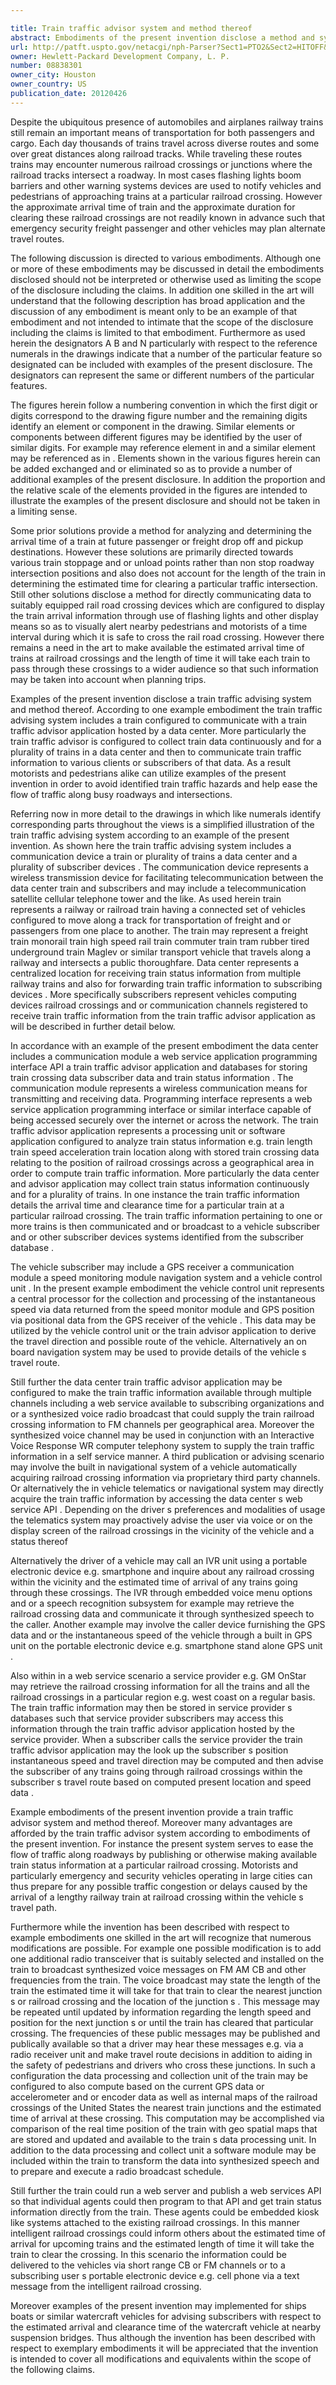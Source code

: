 ```yaml
---

title: Train traffic advisor system and method thereof
abstract: Embodiments of the present invention disclose a method and system for providing train traffic advice. According to one embodiment, train status information associated with at least one train is received at a data center hosting a train traffic advisor application. Train crossing location data is stored in a database and retrieved by the train traffic advisor application. Based on the received train status information and the train crossing location data, train traffic information associated with the at least one train is calculated. Subscribing devices are identified by the train traffic advisor application, and the train traffic information is communicated to at least one of the identified subscribing devices.
url: http://patft.uspto.gov/netacgi/nph-Parser?Sect1=PTO2&Sect2=HITOFF&p=1&u=%2Fnetahtml%2FPTO%2Fsearch-adv.htm&r=1&f=G&l=50&d=PALL&S1=08838301&OS=08838301&RS=08838301
owner: Hewlett-Packard Development Company, L. P.
number: 08838301
owner_city: Houston
owner_country: US
publication_date: 20120426
---
```

Despite the ubiquitous presence of automobiles and airplanes railway trains still remain an important means of transportation for both passengers and cargo. Each day thousands of trains travel across diverse routes and some over great distances along railroad tracks. While traveling these routes trains may encounter numerous railroad crossings or junctions where the railroad tracks intersect a roadway. In most cases flashing lights boom barriers and other warning systems devices are used to notify vehicles and pedestrians of approaching trains at a particular railroad crossing. However the approximate arrival time of train and the approximate duration for clearing these railroad crossings are not readily known in advance such that emergency security freight passenger and other vehicles may plan alternate travel routes.

The following discussion is directed to various embodiments. Although one or more of these embodiments may be discussed in detail the embodiments disclosed should not be interpreted or otherwise used as limiting the scope of the disclosure including the claims. In addition one skilled in the art will understand that the following description has broad application and the discussion of any embodiment is meant only to be an example of that embodiment and not intended to intimate that the scope of the disclosure including the claims is limited to that embodiment. Furthermore as used herein the designators A B and N particularly with respect to the reference numerals in the drawings indicate that a number of the particular feature so designated can be included with examples of the present disclosure. The designators can represent the same or different numbers of the particular features.

The figures herein follow a numbering convention in which the first digit or digits correspond to the drawing figure number and the remaining digits identify an element or component in the drawing. Similar elements or components between different figures may be identified by the user of similar digits. For example may reference element in and a similar element may be referenced as in . Elements shown in the various figures herein can be added exchanged and or eliminated so as to provide a number of additional examples of the present disclosure. In addition the proportion and the relative scale of the elements provided in the figures are intended to illustrate the examples of the present disclosure and should not be taken in a limiting sense.

Some prior solutions provide a method for analyzing and determining the arrival time of a train at future passenger or freight drop off and pickup destinations. However these solutions are primarily directed towards various train stoppage and or unload points rather than non stop roadway intersection positions and also does not account for the length of the train in determining the estimated time for clearing a particular traffic intersection. Still other solutions disclose a method for directly communicating data to suitably equipped rail road crossing devices which are configured to display the train arrival information through use of flashing lights and other display means so as to visually alert nearby pedestrians and motorists of a time interval during which it is safe to cross the rail road crossing. However there remains a need in the art to make available the estimated arrival time of trains at railroad crossings and the length of time it will take each train to pass through these crossings to a wider audience so that such information may be taken into account when planning trips.

Examples of the present invention disclose a train traffic advising system and method thereof. According to one example embodiment the train traffic advising system includes a train configured to communicate with a train traffic advisor application hosted by a data center. More particularly the train traffic advisor is configured to collect train data continuously and for a plurality of trains in a data center and then to communicate train traffic information to various clients or subscribers of that data. As a result motorists and pedestrians alike can utilize examples of the present invention in order to avoid identified train traffic hazards and help ease the flow of traffic along busy roadways and intersections.

Referring now in more detail to the drawings in which like numerals identify corresponding parts throughout the views is a simplified illustration of the train traffic advising system according to an example of the present invention. As shown here the train traffic advising system includes a communication device a train or plurality of trains a data center and a plurality of subscriber devices . The communication device represents a wireless transmission device for facilitating telecommunication between the data center train and subscribers and may include a telecommunication satellite cellular telephone tower and the like. As used herein train represents a railway or railroad train having a connected set of vehicles configured to move along a track for transportation of freight and or passengers from one place to another. The train may represent a freight train monorail train high speed rail train commuter train tram rubber tired underground train Maglev or similar transport vehicle that travels along a railway and intersects a public thoroughfare. Data center represents a centralized location for receiving train status information from multiple railway trains and also for forwarding train traffic information to subscribing devices . More specifically subscribers represent vehicles computing devices railroad crossings and or communication channels registered to receive train traffic information from the train traffic advisor application as will be described in further detail below.

In accordance with an example of the present embodiment the data center includes a communication module a web service application programming interface API a train traffic advisor application and databases for storing train crossing data subscriber data and train status information . The communication module represents a wireless communication means for transmitting and receiving data. Programming interface represents a web service application programming interface or similar interface capable of being accessed securely over the internet or across the network. The train traffic advisor application represents a processing unit or software application configured to analyze train status information e.g. train length train speed acceleration train location along with stored train crossing data relating to the position of railroad crossings across a geographical area in order to compute train traffic information. More particularly the data center and advisor application may collect train status information continuously and for a plurality of trains. In one instance the train traffic information details the arrival time and clearance time for a particular train at a particular railroad crossing. The train traffic information pertaining to one or more trains is then communicated and or broadcast to a vehicle subscriber and or other subscriber devices systems identified from the subscriber database .

The vehicle subscriber may include a GPS receiver a communication module a speed monitoring module navigation system and a vehicle control unit . In the present example embodiment the vehicle control unit represents a central processor for the collection and processing of the instantaneous speed via data returned from the speed monitor module and GPS position via positional data from the GPS receiver of the vehicle . This data may be utilized by the vehicle control unit or the train advisor application to derive the travel direction and possible route of the vehicle. Alternatively an on board navigation system may be used to provide details of the vehicle s travel route.

Still further the data center train traffic advisor application may be configured to make the train traffic information available through multiple channels including a web service available to subscribing organizations and or a synthesized voice radio broadcast that could supply the train railroad crossing information to FM channels per geographical area. Moreover the synthesized voice channel may be used in conjunction with an Interactive Voice Response WR computer telephony system to supply the train traffic information in a self service manner. A third publication or advising scenario may involve the built in navigational system of a vehicle automatically acquiring railroad crossing information via proprietary third party channels. Or alternatively the in vehicle telematics or navigational system may directly acquire the train traffic information by accessing the data center s web service API . Depending on the driver s preferences and modalities of usage the telematics system may proactively advise the user via voice or on the display screen of the railroad crossings in the vicinity of the vehicle and a status thereof

Alternatively the driver of a vehicle may call an IVR unit using a portable electronic device e.g. smartphone and inquire about any railroad crossing within the vicinity and the estimated time of arrival of any trains going through these crossings. The IVR through embedded voice menu options and or a speech recognition subsystem for example may retrieve the railroad crossing data and communicate it through synthesized speech to the caller. Another example may involve the caller device furnishing the GPS data and or the instantaneous speed of the vehicle through a built in GPS unit on the portable electronic device e.g. smartphone stand alone GPS unit .

Also within in a web service scenario a service provider e.g. GM OnStar may retrieve the railroad crossing information for all the trains and all the railroad crossings in a particular region e.g. west coast on a regular basis. The train traffic information may then be stored in service provider s databases such that service provider subscribers may access this information through the train traffic advisor application hosted by the service provider. When a subscriber calls the service provider the train traffic advisor application may the look up the subscriber s position instantaneous speed and travel direction may be computed and then advise the subscriber of any trains going through railroad crossings within the subscriber s travel route based on computed present location and speed data .

Example embodiments of the present invention provide a train traffic advisor system and method thereof. Moreover many advantages are afforded by the train traffic advisor system according to embodiments of the present invention. For instance the present system serves to ease the flow of traffic along roadways by publishing or otherwise making available train status information at a particular railroad crossing. Motorists and particularly emergency and security vehicles operating in large cities can thus prepare for any possible traffic congestion or delays caused by the arrival of a lengthy railway train at railroad crossing within the vehicle s travel path.

Furthermore while the invention has been described with respect to example embodiments one skilled in the art will recognize that numerous modifications are possible. For example one possible modification is to add one additional radio transceiver that is suitably selected and installed on the train to broadcast synthesized voice messages on FM AM CB and other frequencies from the train. The voice broadcast may state the length of the train the estimated time it will take for that train to clear the nearest junction s or railroad crossing and the location of the junction s . This message may be repeated until updated by information regarding the length speed and position for the next junction s or until the train has cleared that particular crossing. The frequencies of these public messages may be published and publically available so that a driver may hear these messages e.g. via a radio receiver unit and make travel route decisions in addition to aiding in the safety of pedestrians and drivers who cross these junctions. In such a configuration the data processing and collection unit of the train may be configured to also compute based on the current GPS data or accelerometer and or encoder data as well as internal maps of the railroad crossings of the United States the nearest train junctions and the estimated time of arrival at these crossing. This computation may be accomplished via comparison of the real time position of the train with geo spatial maps that are stored and updated and available to the train s data processing unit. In addition to the data processing and collect unit a software module may be included within the train to transform the data into synthesized speech and to prepare and execute a radio broadcast schedule.

Still further the train could run a web server and publish a web services API so that individual agents could then program to that API and get train status information directly from the train. These agents could be embedded kiosk like systems attached to the existing railroad crossings. In this manner intelligent railroad crossings could inform others about the estimated time of arrival for upcoming trains and the estimated length of time it will take the train to clear the crossing. In this scenario the information could be delivered to the vehicles via short range CB or FM channels or to a subscribing user s portable electronic device e.g. cell phone via a text message from the intelligent railroad crossing.

Moreover examples of the present invention may implemented for ships boats or similar watercraft vehicles for advising subscribers with respect to the estimated arrival and clearance time of the watercraft vehicle at nearby suspension bridges. Thus although the invention has been described with respect to exemplary embodiments it will be appreciated that the invention is intended to cover all modifications and equivalents within the scope of the following claims.

